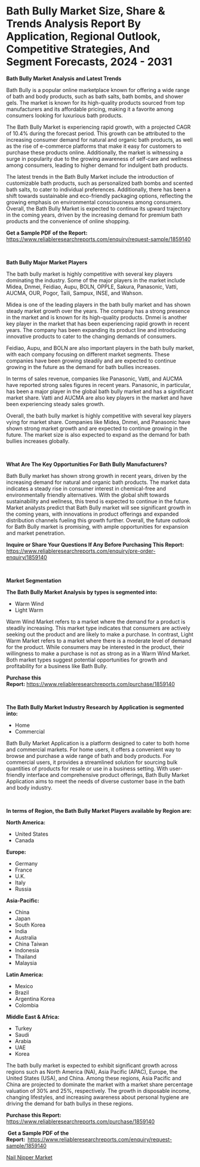 <p><h1>Bath Bully Market Size, Share & Trends Analysis Report By Application, Regional Outlook, Competitive Strategies, And Segment Forecasts, 2024 - 2031</h1></p><p><strong>Bath Bully Market Analysis and Latest Trends</strong></p>
<p><p>Bath Bully is a popular online marketplace known for offering a wide range of bath and body products, such as bath salts, bath bombs, and shower gels. The market is known for its high-quality products sourced from top manufacturers and its affordable pricing, making it a favorite among consumers looking for luxurious bath products.</p><p>The Bath Bully Market is experiencing rapid growth, with a projected CAGR of 10.4% during the forecast period. This growth can be attributed to the increasing consumer demand for natural and organic bath products, as well as the rise of e-commerce platforms that make it easy for customers to purchase these products online. Additionally, the market is witnessing a surge in popularity due to the growing awareness of self-care and wellness among consumers, leading to higher demand for indulgent bath products.</p><p>The latest trends in the Bath Bully Market include the introduction of customizable bath products, such as personalized bath bombs and scented bath salts, to cater to individual preferences. Additionally, there has been a shift towards sustainable and eco-friendly packaging options, reflecting the growing emphasis on environmental consciousness among consumers. Overall, the Bath Bully Market is expected to continue its upward trajectory in the coming years, driven by the increasing demand for premium bath products and the convenience of online shopping.</p></p>
<p><strong>Get a Sample PDF of the Report:&nbsp;</strong> <a href="https://www.reliableresearchreports.com/enquiry/request-sample/1859140">https://www.reliableresearchreports.com/enquiry/request-sample/1859140</a></p>
<p>&nbsp;</p>
<p><strong>Bath Bully Major Market Players</strong></p>
<p><p>The bath bully market is highly competitive with several key players dominating the industry. Some of the major players in the market include Midea, Dnmei, Feidiao, Aupu, BOLN, OPPLE, Sakura, Panasonic, Vatti, AUCMA, OUR, Pogor, Taili, Sampux, INSE, and Wahson.</p><p>Midea is one of the leading players in the bath bully market and has shown steady market growth over the years. The company has a strong presence in the market and is known for its high-quality products. Dnmei is another key player in the market that has been experiencing rapid growth in recent years. The company has been expanding its product line and introducing innovative products to cater to the changing demands of consumers.</p><p>Feidiao, Aupu, and BOLN are also important players in the bath bully market, with each company focusing on different market segments. These companies have been growing steadily and are expected to continue growing in the future as the demand for bath bullies increases.</p><p>In terms of sales revenue, companies like Panasonic, Vatti, and AUCMA have reported strong sales figures in recent years. Panasonic, in particular, has been a major player in the global bath bully market and has a significant market share. Vatti and AUCMA are also key players in the market and have been experiencing steady sales growth.</p><p>Overall, the bath bully market is highly competitive with several key players vying for market share. Companies like Midea, Dnmei, and Panasonic have shown strong market growth and are expected to continue growing in the future. The market size is also expected to expand as the demand for bath bullies increases globally.</p></p>
<p>&nbsp;</p>
<p><strong>What Are The Key Opportunities For Bath Bully Manufacturers?</strong></p>
<p><p>Bath Bully market has shown strong growth in recent years, driven by the increasing demand for natural and organic bath products. The market data indicates a steady rise in consumer interest in chemical-free and environmentally friendly alternatives. With the global shift towards sustainability and wellness, this trend is expected to continue in the future. Market analysts predict that Bath Bully market will see significant growth in the coming years, with innovations in product offerings and expanded distribution channels fueling this growth further. Overall, the future outlook for Bath Bully market is promising, with ample opportunities for expansion and market penetration.</p></p>
<p><strong>Inquire or Share Your Questions If Any Before Purchasing This Report:</strong> <a href="https://www.reliableresearchreports.com/enquiry/pre-order-enquiry/1859140">https://www.reliableresearchreports.com/enquiry/pre-order-enquiry/1859140</a></p>
<p>&nbsp;</p>
<p><strong>Market Segmentation</strong></p>
<p><strong>The Bath Bully Market Analysis by types is segmented into:</strong></p>
<p><ul><li>Warm Wind</li><li>Light Warm</li></ul></p>
<p><p>Warm Wind Market refers to a market where the demand for a product is steadily increasing. This market type indicates that consumers are actively seeking out the product and are likely to make a purchase. In contrast, Light Warm Market refers to a market where there is a moderate level of demand for the product. While consumers may be interested in the product, their willingness to make a purchase is not as strong as in a Warm Wind Market. Both market types suggest potential opportunities for growth and profitability for a business like Bath Bully.</p></p>
<p><strong>Purchase this Report:&nbsp;</strong><a href="https://www.reliableresearchreports.com/purchase/1859140">https://www.reliableresearchreports.com/purchase/1859140</a></p>
<p>&nbsp;</p>
<p><strong>The Bath Bully Market Industry Research by Application is segmented into:</strong></p>
<p><ul><li>Home</li><li>Commercial</li></ul></p>
<p><p>Bath Bully Market Application is a platform designed to cater to both home and commercial markets. For home users, it offers a convenient way to browse and purchase a wide range of bath and body products. For commercial users, it provides a streamlined solution for sourcing bulk quantities of products for resale or use in a business setting. With user-friendly interface and comprehensive product offerings, Bath Bully Market Application aims to meet the needs of diverse customer base in the bath and body industry.</p></p>
<p>&nbsp;</p>
<p><strong>In terms of Region, the Bath Bully Market Players available by Region are:</strong></p>
<p>
    <p> <strong> North America: </strong>
        <ul>
            <li>United States</li>
            <li>Canada</li>
        </ul>
        </p> 
    <p> <strong> Europe: </strong>
        <ul>
            <li>Germany</li>
            <li>France</li>
            <li>U.K.</li>
            <li>Italy</li>
            <li>Russia</li>
        </ul>
        </p> 
    <p> <strong> Asia-Pacific: </strong>
        <ul>
            <li>China</li>
            <li>Japan</li>
            <li>South Korea</li>
            <li>India</li>
            <li>Australia</li>
            <li>China Taiwan</li>
            <li>Indonesia</li>
            <li>Thailand</li>
            <li>Malaysia</li>
        </ul>
        </p> 
    <p> <strong> Latin America: </strong>
        <ul>
            <li>Mexico</li>
            <li>Brazil</li>
            <li>Argentina Korea</li>
            <li>Colombia</li>
        </ul>
        </p> 
    <p> <strong> Middle East & Africa: </strong>
        <ul>
            <li>Turkey</li>
            <li>Saudi</li>
            <li>Arabia</li>
            <li>UAE</li>
            <li>Korea</li>
        </ul>
    </p>
    </p>
<p><p>The bath bully market is expected to exhibit significant growth across regions such as North America (NA), Asia Pacific (APAC), Europe, the United States (USA), and China. Among these regions, Asia Pacific and China are projected to dominate the market with a market share percentage valuation of 30% and 25%, respectively. The growth in disposable income, changing lifestyles, and increasing awareness about personal hygiene are driving the demand for bath bullys in these regions.</p></p>
<p><strong>Purchase this Report: </strong><a href="https://www.reliableresearchreports.com/purchase/1859140">https://www.reliableresearchreports.com/purchase/1859140</a></p>
<p>&nbsp;<strong>Get a Sample PDF of the Report:&nbsp;&nbsp;</strong><a href="https://www.reliableresearchreports.com/enquiry/request-sample/1859140">https://www.reliableresearchreports.com/enquiry/request-sample/1859140</a></p>
<p><strong></strong></p>
<p><p><a href="https://github.com/Sinjinluong3e0awx2m195k76/Market-Research-Report-List-1/blob/main/nail-nipper-market.md">Nail Nipper Market</a></p></p>